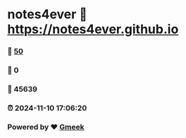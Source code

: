# notes4ever :link: https://notes4ever.github.io 
### :page_facing_up: [50](https://notes4ever.github.io/tag.html) 
### :speech_balloon: 0 
### :hibiscus: 45639 
### :alarm_clock: 2024-11-10 17:06:20 
### Powered by :heart: [Gmeek](https://github.com/Meekdai/Gmeek)
